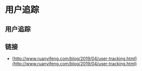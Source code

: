# 用户追踪

## 用户追踪

## 链接

* [http://www.ruanyifeng.com/blog/2019/04/user-tracking.html](http://www.ruanyifeng.com/blog/2019/04/user-tracking.html)

